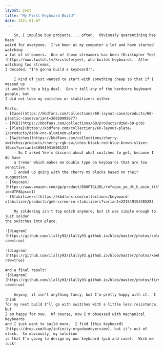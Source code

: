 ```yaml
---
layout: post
title: "My First Keyboard Build"
date: 2021-01-07
---
```


        So, I impulse buy projects.... often.  Obviously quarantining has been
    weird for everyone.  I've been at my computer a lot and have started watching
    a lot of streamers.  One of those streamers has been [Kristopher Yee](https://www.twitch.tv/kristoferyee), who builds keyboards.  After watching two streams,
    I decided, "I'm gonna build a keyboard!".  

        I kind of just wanted to start with something cheap so that if I messed up
    it wouldn't be a big deal.  Don't tell any of the hardcore keyboard people, but
    I did not lube my switches or stabilizers either.

    Parts:
    - [Case](https://kbdfans.com/collections/60-layout-case/products/60-plastic-case?variant=36020992077)
    - [PCB](https://kbdfans.com/collections/60/products/dz60-60-pcb)
    - [Plate](https://kbdfans.com/collections/60-layout-plate-1/products/dz60-cnc-aluminum-plate)
    - [Switches](https://kbdfans.com/collections/cherry-switches/products/cherry-rgb-switches-black-red-blue-brown-sliver-10pcs?variant=18561931608122)
        - So I asked Yee's discord about what switches to get, because I do have
        a tremor which makes me double type on keyboards that are too sensitive.  
        I ended up going with the cherry mx blacks based on their suggestion.
    - [Keycaps](https://www.amazon.com/gp/product/B08FTGL1RL/ref=ppx_yo_dt_b_asin_title_o02_s00?ie=UTF8&psc=1)
    - [Stabilizers](https://kbdfans.com/collections/keyboard-stabilizer/products/gmk-screw-in-stabilizers?variant=22154915348528)

        My soldering isn't top notch anymore, but it was simple enough to just solder
    the switches into place.

    ![diagram](https://github.com/ilally93/ilally93.github.io/blob/master/photos/solder.jpg?raw=true)

    ![diagram](https://github.com/ilally93/ilally93.github.io/blob/master/photos/keeb.jpg?raw=true)

    And a final result:
    ![diagram](https://github.com/ilally93/ilally93.github.io/blob/master/photos/firstBuild.gif?raw=true)

        Anyway, it isn't anything fancy, but I'm pretty happy with it.  I think
    for my next build I'll go with switches with a little less resistance, but
    I am happy for now.  Of course, now I'm obsessed with mechanical keyboards
    and I just want to build more.  I find [this keyboard](https://drop.com/buy/infinity-ergodox#overview), but it's out of stock.  So obviously, my solution
    is that I'm going to design my own keyboard (pcb and case).  Wish me luck!
